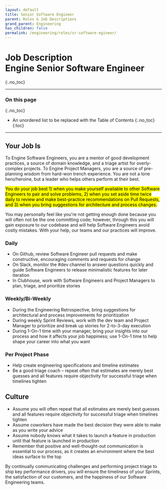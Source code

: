```yaml
---
layout: default
title: Senior Software Engineer
parent: Roles & Job Descriptions
grand_parent: Engineering
has_children: false
permalink: /engineering/roles/sr-software-egineer/
---
```


# Job Description<br>Engine Senior Software Engineer
{:.no_toc}

---

### On this page
{:.no_toc}

* An unordered list to be replaced with the Table of Contents
{:.no_toc}
{:toc}

---

## Your Job Is

To Engine Software Engineers, you are a mentor of good development practices, a source of domain knowledge, and a triage artist for overly-complex projects. To Engine Project Managers, you are a source of pre-planning wisdom from hard-won trench experience. You are not a lone hero/heroine, but a leader who helps others perform at their best.

<mark>You do your job best 1) when you make yourself available to other Software Engineers to pair and solve problems, 2) when you set aside time twice daily to review and make best-practice recommendations on Pull Requests, and 3) when you bring suggestions for architecture and process changes.</mark>

You may personally feel like you're not getting enough done because you will often not be the one committing code; however, through this you will gain exposure to our codebase and will help Software Engineers avoid costly mistakes. With your help, our teams and our practices will improve.

### Daily

* On Github, review Software Engineer pull requests and make constructive, encouraging comments and requests for change
* On Slack, monitor the #dev channel to answer questions quickly and guide Software Engineers to release minimalistic features for later iteration
* In Clubhouse, work with Software Engineers and Project Managers to plan, triage, and prioritize stories

### Weekly/Bi-Weekly

* During the Engineering Retrospective, bring suggestions for architectural and process improvements for prioritization
* During weekly Sprint Reviews, work with the dev team and Project Manager to prioritize and break up stories for 2-to-3-day execution
* During 1-On-1 time with your manager, bring your insights into our process and how it affects your job happiness; use 1-On-1 time to help shape your career into what you want

### Per Project Phase

* Help create engineering specifications and timeline estimates
* Be a good triage coach – repeat often that estimates are merely best guesses and all features require objectivity for successful triage when timelines tighten

## Culture

* Assume you will often repeat that all estimates are merely best guesses and all features require objectivity for successful triage when timelines tighten
* Assume coworkers have made the best decision they were able to make as you write your advice
* Assume nobody knows what it takes to launch a feature in production until that feature is launched in production
* Remember that positive and well-thought-out communication is essential to our process, as it creates an environment where the best ideas surface to the top

By continually communicating challenges and performing project triage to ship key performance drivers, you will ensure the timeliness of your Sprints, the satisfaction of our customers, and the happiness of our Software Engineering teams.
